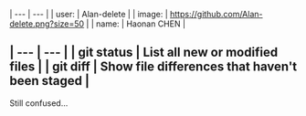 
| --- | --- |
| user: | Alan-delete |
| image: | https://github.com/Alan-delete.png?size=50 |
| name: | Haonan CHEN |

| --- | --- |
| git status | List all new or modified files |
| git diff | Show file differences that haven't been staged |
---
Still confused...


